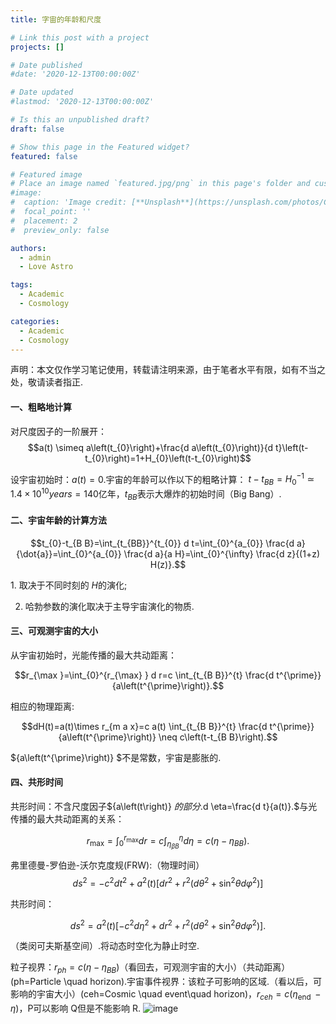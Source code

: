 ```yaml
---
title: 字宙的年龄和尺度

# Link this post with a project
projects: []

# Date published
#date: '2020-12-13T00:00:00Z'

# Date updated
#lastmod: '2020-12-13T00:00:00Z'

# Is this an unpublished draft?
draft: false

# Show this page in the Featured widget?
featured: false

# Featured image
# Place an image named `featured.jpg/png` in this page's folder and customize its options here.
#image:
#  caption: 'Image credit: [**Unsplash**](https://unsplash.com/photos/CpkOjOcXdUY)'
#  focal_point: ''
#  placement: 2
#  preview_only: false

authors:
  - admin
  - Love Astro

tags:
  - Academic
  - Cosmology

categories:
  - Academic
  - Cosmology
---
```


声明：本文仅作学习笔记使用，转载请注明来源，由于笔者水平有限，如有不当之处，敬请读者指正.

#### 一、粗略地计算

对尺度因子的一阶展开：
$$a(t) \simeq a\left(t_{0}\right)+\frac{d a\left(t_{0}\right)}{d t}\left(t-t_{0}\right)=1+H_{0}\left(t-t_{0}\right)$$

设宇宙初始时：$a(t) =0$.宇宙的年龄可以作以下的粗略计算： $t-t_{B B}=H_{0}^{-1} \simeq 1.4 \times 10^{10}years=140$亿年，$t_{BB}$表示大爆炸的初始时间（Big Bang）.

#### 二、宇宙年龄的计算方法
$$t_{0}-t_{B B}=\int_{t_{BB}}^{t_{0}} d t=\int_{0}^{a_{0}} \frac{d a}{\dot{a}}=\int_{0}^{a_{0}} \frac{d a}{a H}=\int_{0}^{\infty} \frac{d z}{(1+z) H(z)}.$$

1️. 取决于不同时刻的 $H$的演化;

2. 哈勃参数的演化取决于主导宇宙演化的物质.

#### 三、可观测宇宙的大小

从宇宙初始时，光能传播的最大共动距离：

$$r_{\max }=\int_{0}^{r_{\max} } d r=c \int_{t_{B B}}^{t} \frac{d t^{\prime}}{a\left(t^{\prime}\right)}.$$

相应的物理距离:

$$dH(t)=a(t)\times r_{m a x}=c a(t) \int_{t_{B B}}^{t} \frac{d t^{\prime}}{a\left(t^{\prime}\right)} \neq c\left(t-t_{B B}\right).$$

${a\left(t^{\prime}\right)} $不是常数，宇宙是膨胀的.

#### 四、共形时间

共形时间：不含尺度因子${a\left(t\right)} $的部分.$d \eta=\frac{d t}{a(t)}.$与光传播的最大共动距离的关系：

$$r_{\max }=\int_{0}^{r_{\max }} d r=c \int_{\eta_{\beta B}}^{\eta} d \eta=c\left(\eta-\eta_{B B }\right).$$

弗里德曼-罗伯逊-沃尔克度规(FRW):（物理时间）
$$d s^{2}=-c^{2} d t^{2}+a^{2}(t)\left[d r^{2}+r^{2}\left(d \theta^{2}+\sin ^{2} \theta d \varphi^{2}\right)\right]$$

共形时间：

$$d s^{2}=a^{2}(t)\left[-c^{2} d \eta^{2}+d r^{2}+r^{2}\left(d \theta^{2}+\sin ^{2} \theta d \varphi^{2}\right)\right].$$

（类闵可夫斯基空间）.将动态时空化为静止时空.

粒子视界：$r_{p h}=c\left(\eta-\eta_{B B}\right)$（看回去，可观测宇宙的大小）（共动距离）(ph=Particle \quad horizon).宇宙事件视界：该粒子可影响的区域.（看以后，可影响的宇宙大小）(ceh=Cosmic \quad event\quad horizon)，$r_{c e h}=c\left(\eta_{\text {end }}-\eta\right)$，P可以影响 
Q但是不能影响 R.
![image](https://github.com/wangboting/hugo-blog-theme/assets/71454203/a0885be0-fdb3-4d59-a95e-e38deae57a2c)
